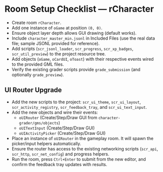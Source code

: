 # Room Setup Checklist — rCharacter

- Create room `rCharacter`.
- Add one instance of `oGame` at position `(0, 0)`.
- Ensure object layer depth allows GUI drawing (default works).
- Include `character_master_min.jsonl` in Included Files (use the real data file; sample JSONL provided for reference).
- Add scripts (`scr_jsonl_loader`, `scr_progress`, `scr_xp_badges`, `scr_util_preview`) to the project resource tree.
- Add objects (`oGame`, `oCardUI`, `oToast`) with their respective events wired to the provided GML files.
- Verify the existing grader scripts provide `grade_submission` (and optionally `grade_preview`).

## UI Router Upgrade
- Add the new scripts to the project: `scr_ui_theme`, `scr_ui_layout`, `scr_activity_registry`, `scr_feedback_tray`, and `scr_ui_text_input`.
- Add the new objects and wire their events:
  - `oUIRouter` (Create/Step/Draw GUI from `character-grader/gms/objects`)
  - `oUITextInput` (Create/Step/Draw GUI)
  - `oUIActivityPicker` (Create/Step/Draw GUI)
- Place an instance of `oUIRouter` in the gameplay room. It will spawn the picker/input helpers automatically.
- Ensure the router has access to the existing networking scripts (`scr_api`, `scr_http`, `scr_net_config`) and progress helpers.
- Run the room, press `Ctrl+Enter` to submit from the new editor, and confirm the feedback tray updates with results.
